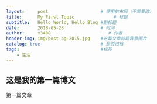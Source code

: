 ---layout:     post                    # 使用的布局（不需要改）title:      My First Topic               # 标题 subtitle:   Hello World, Hello Blog #副标题date:       2018-05-28              # 时间author:     x3408                      # 作者header-img: img/post-bg-2015.jpg    #这篇文章标题背景图片catalog: true                       # 是否归档tags:                               #标签    - 生活---## 这是我的第一篇博文第一篇文章